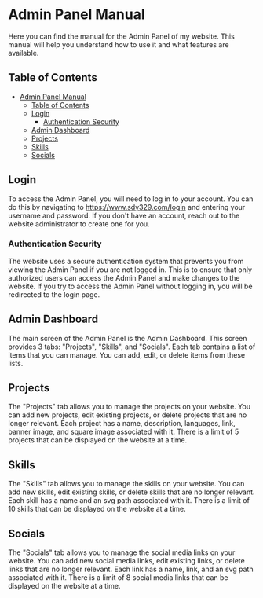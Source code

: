 # Admin Panel Manual

Here you can find the manual for the Admin Panel of my website. This manual will help you understand how to use it and what features are available.

## Table of Contents

- [Admin Panel Manual](#admin-panel-manual)
  - [Table of Contents](#table-of-contents)
  - [Login](#login)
    - [Authentication Security](#authentication-security)
  - [Admin Dashboard](#admin-dashboard)
  - [Projects](#projects)
  - [Skills](#skills)
  - [Socials](#socials)

## Login

To access the Admin Panel, you will need to log in to your account. You can do this by navigating to <https://www.sdy329.com/login> and entering your username and password. If you don't have an account, reach out to the website administrator to create one for you.

### Authentication Security

The website uses a secure authentication system that prevents you from viewing the Admin Panel if you are not logged in. This is to ensure that only authorized users can access the Admin Panel and make changes to the website. If you try to access the Admin Panel without logging in, you will be redirected to the login page.

## Admin Dashboard

The main screen of the Admin Panel is the Admin Dashboard. This screen provides 3 tabs: "Projects", "Skills", and "Socials". Each tab contains a list of items that you can manage. You can add, edit, or delete items from these lists.

## Projects

The "Projects" tab allows you to manage the projects on your website. You can add new projects, edit existing projects, or delete projects that are no longer relevant. Each project has a name, description, languages, link, banner image, and square image associated with it. There is a limit of 5 projects that can be displayed on the website at a time.

## Skills

The "Skills" tab allows you to manage the skills on your website. You can add new skills, edit existing skills, or delete skills that are no longer relevant. Each skill has a name and an svg path associated with it. There is a limit of 10 skills that can be displayed on the website at a time.

## Socials

The "Socials" tab allows you to manage the social media links on your website. You can add new social media links, edit existing links, or delete links that are no longer relevant. Each link has a name, link, and an svg path associated with it. There is a limit of 8 social media links that can be displayed on the website at a time.
